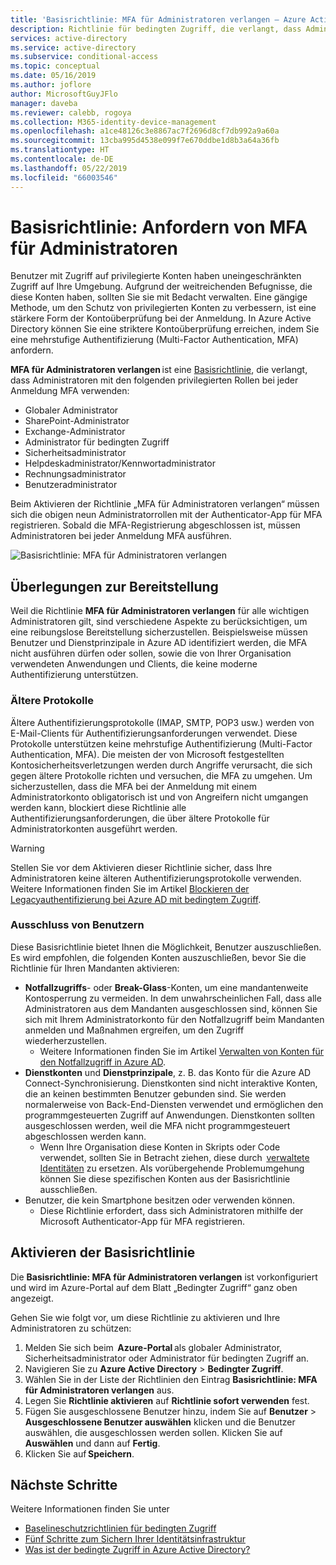```yaml
---
title: 'Basisrichtlinie: MFA für Administratoren verlangen – Azure Active Directory'
description: Richtlinie für bedingten Zugriff, die verlangt, dass Administratoren die mehrstufige Authentifizierung (Multi-Factor Authentication, MFA) verwenden
services: active-directory
ms.service: active-directory
ms.subservice: conditional-access
ms.topic: conceptual
ms.date: 05/16/2019
ms.author: joflore
author: MicrosoftGuyJFlo
manager: daveba
ms.reviewer: calebb, rogoya
ms.collection: M365-identity-device-management
ms.openlocfilehash: a1ce48126c3e8867ac7f2696d8cf7db992a9a60a
ms.sourcegitcommit: 13cba995d4538e099f7e670ddbe1d8b3a64a36fb
ms.translationtype: HT
ms.contentlocale: de-DE
ms.lasthandoff: 05/22/2019
ms.locfileid: "66003546"
---
```

# <a name="baseline-policy-require-mfa-for-admins"></a>Basisrichtlinie: Anfordern von MFA für Administratoren

Benutzer mit Zugriff auf privilegierte Konten haben uneingeschränkten Zugriff auf Ihre Umgebung. Aufgrund der weitreichenden Befugnisse, die diese Konten haben, sollten Sie sie mit Bedacht verwalten. Eine gängige Methode, um den Schutz von privilegierten Konten zu verbessern, ist eine stärkere Form der Kontoüberprüfung bei der Anmeldung. In Azure Active Directory können Sie eine striktere Kontoüberprüfung erreichen, indem Sie eine mehrstufige Authentifizierung (Multi-Factor Authentication, MFA) anfordern.

**MFA für Administratoren verlangen** ist eine [Basisrichtlinie](concept-baseline-protection.md), die verlangt, dass Administratoren mit den folgenden privilegierten Rollen bei jeder Anmeldung MFA verwenden:

* Globaler Administrator
* SharePoint-Administrator
* Exchange-Administrator
* Administrator für bedingten Zugriff
* Sicherheitsadministrator
* Helpdeskadministrator/Kennwortadministrator
* Rechnungsadministrator
* Benutzeradministrator

Beim Aktivieren der Richtlinie „MFA für Administratoren verlangen“ müssen sich die obigen neun Administratorrollen mit der Authenticator-App für MFA registrieren. Sobald die MFA-Registrierung abgeschlossen ist, müssen Administratoren bei jeder Anmeldung MFA ausführen.

![Basisrichtlinie: MFA für Administratoren verlangen](./media/howto-baseline-protect-administrators/baseline-policy-require-mfa-for-admins.png)

## <a name="deployment-considerations"></a>Überlegungen zur Bereitstellung

Weil die Richtlinie **MFA für Administratoren verlangen** für alle wichtigen Administratoren gilt, sind verschiedene Aspekte zu berücksichtigen, um eine reibungslose Bereitstellung sicherzustellen. Beispielsweise müssen Benutzer und Dienstprinzipale in Azure AD identifiziert werden, die MFA nicht ausführen dürfen oder sollen, sowie die von Ihrer Organisation verwendeten Anwendungen und Clients, die keine moderne Authentifizierung unterstützen.

### <a name="legacy-protocols"></a>Ältere Protokolle

Ältere Authentifizierungsprotokolle (IMAP, SMTP, POP3 usw.) werden von E-Mail-Clients für Authentifizierungsanforderungen verwendet. Diese Protokolle unterstützen keine mehrstufige Authentifizierung (Multi-Factor Authentication, MFA). Die meisten der von Microsoft festgestellten Kontosicherheitsverletzungen werden durch Angriffe verursacht, die sich gegen ältere Protokolle richten und versuchen, die MFA zu umgehen. Um sicherzustellen, dass die MFA bei der Anmeldung mit einem Administratorkonto obligatorisch ist und von Angreifern nicht umgangen werden kann, blockiert diese Richtlinie alle Authentifizierungsanforderungen, die über ältere Protokolle für Administratorkonten ausgeführt werden.

> [!WARNING]
> Stellen Sie vor dem Aktivieren dieser Richtlinie sicher, dass Ihre Administratoren keine älteren Authentifizierungsprotokolle verwenden. Weitere Informationen finden Sie im Artikel [Blockieren der Legacyauthentifizierung bei Azure AD mit bedingtem Zugriff](howto-baseline-protect-legacy-auth.md#identify-legacy-authentication-use).

### <a name="user-exclusions"></a>Ausschluss von Benutzern

Diese Basisrichtlinie bietet Ihnen die Möglichkeit, Benutzer auszuschließen. Es wird empfohlen, die folgenden Konten auszuschließen, bevor Sie die Richtlinie für Ihren Mandanten aktivieren:

* **Notfallzugriffs**- oder **Break-Glass**-Konten, um eine mandantenweite Kontosperrung zu vermeiden. In dem unwahrscheinlichen Fall, dass alle Administratoren aus dem Mandanten ausgeschlossen sind, können Sie sich mit Ihrem Administratorkonto für den Notfallzugriff beim Mandanten anmelden und Maßnahmen ergreifen, um den Zugriff wiederherzustellen.
   * Weitere Informationen finden Sie im Artikel [Verwalten von Konten für den Notfallzugriff in Azure AD](../users-groups-roles/directory-emergency-access.md).
* **Dienstkonten** und **Dienstprinzipale**, z. B. das Konto für die Azure AD Connect-Synchronisierung. Dienstkonten sind nicht interaktive Konten, die an keinen bestimmten Benutzer gebunden sind. Sie werden normalerweise von Back-End-Diensten verwendet und ermöglichen den programmgesteuerten Zugriff auf Anwendungen. Dienstkonten sollten ausgeschlossen werden, weil die MFA nicht programmgesteuert abgeschlossen werden kann.
   * Wenn Ihre Organisation diese Konten in Skripts oder Code verwendet, sollten Sie in Betracht ziehen, diese durch  [verwaltete Identitäten](../managed-identities-azure-resources/overview.md) zu ersetzen. Als vorübergehende Problemumgehung können Sie diese spezifischen Konten aus der Basisrichtlinie ausschließen.
* Benutzer, die kein Smartphone besitzen oder verwenden können.
   * Diese Richtlinie erfordert, dass sich Administratoren mithilfe der Microsoft Authenticator-App für MFA registrieren.

## <a name="enable-the-baseline-policy"></a>Aktivieren der Basisrichtlinie

Die **Basisrichtlinie: MFA für Administratoren verlangen** ist vorkonfiguriert und wird im Azure-Portal auf dem Blatt „Bedingter Zugriff“ ganz oben angezeigt.

Gehen Sie wie folgt vor, um diese Richtlinie zu aktivieren und Ihre Administratoren zu schützen:

1. Melden Sie sich beim  **Azure-Portal** als globaler Administrator, Sicherheitsadministrator oder Administrator für bedingten Zugriff an.
1. Navigieren Sie zu **Azure Active Directory** > **Bedingter Zugriff**.
1. Wählen Sie in der Liste der Richtlinien den Eintrag **Basisrichtlinie: MFA für Administratoren verlangen** aus.
1. Legen Sie **Richtlinie aktivieren** auf **Richtlinie sofort verwenden** fest.
1. Fügen Sie ausgeschlossene Benutzer hinzu, indem Sie auf **Benutzer** > **Ausgeschlossene Benutzer auswählen** klicken und die Benutzer auswählen, die ausgeschlossen werden sollen. Klicken Sie auf **Auswählen** und dann auf **Fertig**.
1. Klicken Sie auf **Speichern**.

## <a name="next-steps"></a>Nächste Schritte

Weitere Informationen finden Sie unter

* [Baselineschutzrichtlinien für bedingten Zugriff](concept-baseline-protection.md)
* [Fünf Schritte zum Sichern Ihrer Identitätsinfrastruktur](../../security/azure-ad-secure-steps.md)
* [Was ist der bedingte Zugriff in Azure Active Directory?](overview.md)
